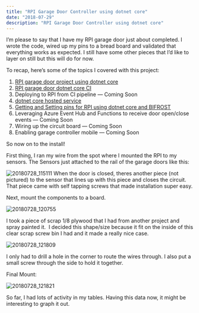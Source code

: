 ```yaml
---
title: "RPI Garage Door Controller using dotnet core"
date: "2018-07-29"
description: "RPI Garage Door Controller using dotnet core"
---
```


I’m please to say that I have my RPI garage door just about completed. I wrote the code, wired up my pins to a bread board and validated that everything works as expected. I still have some other pieces that I’d like to layer on still but this will do for now.

To recap, here’s some of the topics I covered with this project:

1. [RPI garage door project using dotnet core](/rpi-garage-door-project-using-dotnet-core/)
2. [RPI garage door dotnet core CI](/rpi-garage-door-dotnet-core-ci/)
3. Deploying to RPI from CI pipeline — Coming Soon
4. [dotnet core hosted service](/dotnet-core-hosted-service/)
5. [Getting and Setting pins for RPI using dotnet core and BIFROST](/getting-and-setting-pins-for-rpi-using-dotnet-core-and-bifrost/)
6. Leveraging Azure Event Hub and Functions to receive door open/close events — Coming Soon
7. Wiring up the circuit board — Coming Soon
8. Enabling garage controller mobile — Coming Soon

So now on to the install!

First thing, I ran my wire from the spot where I mounted the RPI to my sensors. The Sensors just attached to the rail of the garage doors like this:

![20180728_115111](/content/images/2018/08/20180728_115111.jpg)
When the door is closed, theres another piece (not pictured) to the sensor that lines up with this piece and closes the circuit. That piece came with self tapping screws that made installation super easy.

Next, mount the components to a board.

![20180728_120755](/content/images/2018/08/20180728_120755.jpg)

I took a piece of scrap 1/8 plywood that I had from another project and spray painted it.  I decided this shape/size because it fit on the inside of this clear scrap screw bin I had and it made a really nice case.

![20180728_121809](/content/images/2018/08/20180728_121809.jpg)

I only had to drill a hole in the corner to route the wires through. I also put a small screw through the side to hold it together.

Final Mount:

![20180728_121821](/content/images/2018/08/20180728_121821.jpg)

So far, I had lots of activity in my tables. Having this data now, it might be interesting to graph it out.

 


